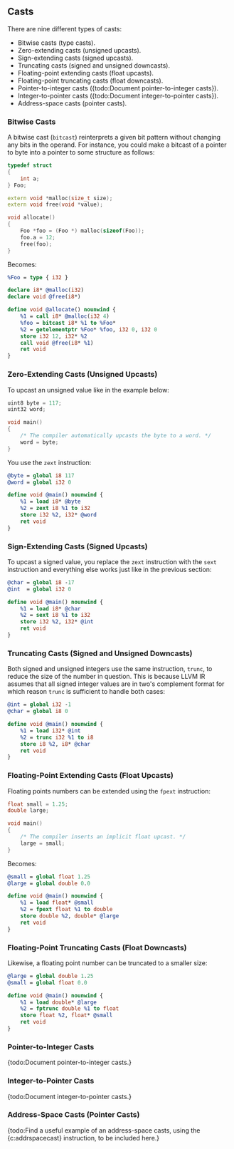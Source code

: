 ## Casts



There are nine different types of casts:

- Bitwise casts (type casts).
- Zero-extending casts (unsigned upcasts).
- Sign-extending casts (signed upcasts).
- Truncating casts (signed and unsigned downcasts).
- Floating-point extending casts (float upcasts).
- Floating-point truncating casts (float downcasts).
- Pointer-to-integer casts ({todo:Document pointer-to-integer casts}).
- Integer-to-pointer casts ({todo:Document integer-to-pointer casts}).
- Address-space casts (pointer casts).


### Bitwise Casts

A bitwise cast (`bitcast`) reinterprets a given bit pattern without changing any bits in the operand.  For instance, you could
make a bitcast of a pointer to byte into a pointer to some structure as follows:

```cpp
typedef struct
{
	int a;
} Foo;

extern void *malloc(size_t size);
extern void free(void *value);

void allocate()
{
	Foo *foo = (Foo *) malloc(sizeof(Foo));
	foo.a = 12;
	free(foo);
}
```

Becomes:


```ll
%Foo = type { i32 }

declare i8* @malloc(i32)
declare void @free(i8*)

define void @allocate() nounwind {
	%1 = call i8* @malloc(i32 4)
	%foo = bitcast i8* %1 to %Foo*
	%2 = getelementptr %Foo* %foo, i32 0, i32 0
	store i32 12, i32* %2
	call void @free(i8* %1)
	ret void
}
```

### Zero-Extending Casts (Unsigned Upcasts)


To upcast an unsigned value like in the example below:

```cpp
uint8 byte = 117;
uint32 word;

void main()
{
	/* The compiler automatically upcasts the byte to a word. */
	word = byte;
}
```

You use the `zext` instruction:


```ll
@byte = global i8 117
@word = global i32 0

define void @main() nounwind {
	%1 = load i8* @byte
	%2 = zext i8 %1 to i32
	store i32 %2, i32* @word
	ret void
}
```

### Sign-Extending Casts (Signed Upcasts)


To upcast a signed value, you replace the `zext` instruction with the `sext` instruction and everything else works just like in
the previous section:

```ll
@char = global i8 -17
@int  = global i32 0

define void @main() nounwind {
	%1 = load i8* @char
	%2 = sext i8 %1 to i32
	store i32 %2, i32* @int
	ret void
}
```

### Truncating Casts (Signed and Unsigned Downcasts)


Both signed and unsigned integers use the same instruction, `trunc`, to reduce the size of the number in question.  This is
because LLVM IR assumes that all signed integer values are in two's complement format for which reason `trunc` is sufficient to
handle both cases:

```ll
@int = global i32 -1
@char = global i8 0

define void @main() nounwind {
	%1 = load i32* @int
	%2 = trunc i32 %1 to i8
	store i8 %2, i8* @char
	ret void
}
```

### Floating-Point Extending Casts (Float Upcasts)


Floating points numbers can be extended using the `fpext` instruction:

```cpp
float small = 1.25;
double large;

void main()
{
	/* The compiler inserts an implicit float upcast. */
	large = small;
}
```

Becomes:


```ll
@small = global float 1.25
@large = global double 0.0

define void @main() nounwind {
	%1 = load float* @small
	%2 = fpext float %1 to double
	store double %2, double* @large
	ret void
}
```

### Floating-Point Truncating Casts (Float Downcasts)


Likewise, a floating point number can be truncated to a smaller size:

```ll
@large = global double 1.25
@small = global float 0.0

define void @main() nounwind {
	%1 = load double* @large
	%2 = fptrunc double %1 to float
	store float %2, float* @small
	ret void
}
```

### Pointer-to-Integer Casts


{todo:Document pointer-to-integer casts.}


### Integer-to-Pointer Casts

{todo:Document integer-to-pointer casts.}


### Address-Space Casts (Pointer Casts)

{todo:Find a useful example of an address-space casts, using the {c:addrspacecast} instruction, to be included here.}


